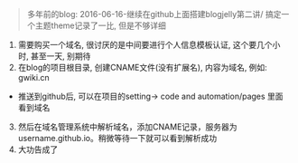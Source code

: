 > 多年前的blog: 2016-06-16-继续在github上面搭建blogjelly第二讲/ 搞定一个主题theme记录了一比, 但是不够详细


1. 需要购买一个域名, 很讨厌的是中间要进行个人信息模板认证, 这个要几个小时, 甚至一天, 别期待
2. 在blog的项目根目录, 创建CNAME文件(没有扩展名), 内容为域名, 例如: gwiki.cn
 - 推送到github后, 可以在项目的setting-> code and automation/pages 里面看到域名
3. 然后在域名管理系统中解析域名，添加CNAME记录，服务器为username.github.io。稍微等待一下就可以看到解析成功
4. 大功告成了